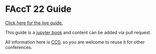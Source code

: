 # FAccT 22 Guide

[Click here for the live guide.](https://facct22guide.github.io)

This guide is a [jupyter book](https://jupyterbook.org/intro.html) and content can be added via pull request.

All information here is [CC0](https://creativecommons.org/share-your-work/public-domain/cc0/), so you are welcome to reuse it for other conferences.

